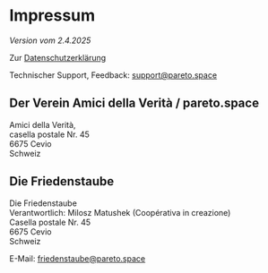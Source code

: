 # Impressum 

*Version vom 2.4.2025*

Zur [Datenschutzerklärung](/privacy)

Technischer Support, Feedback: [support@pareto.space](mailto:support@pareto.space)

## Der Verein Amici della Verità / pareto\.space
Amici della Verità,\
casella postale Nr. 45\
6675 Cevio\
Schweiz


## Die Friedenstaube
Die Friedenstaube\
Verantwortlich: Milosz Matushek
(Coopérativa in creazione)\
Casella postale Nr. 45\
6675 Cevio\
Schweiz

E-Mail: [friedenstaube@pareto.space](mailto:friedenstaube@pareto.space)